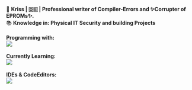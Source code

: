 👤 <strong>Kriss | 🇩🇪 | Professional writer of Compiler-Errors and ✨Corrupter of EPROMs✨.</strong><br> 
📚 <strong>Knowledge in: Physical IT Security and building Projects</strong><br>
<br>
<strong>Programming with:</strong><br>
<img src="https://skillicons.dev/icons?i=python,cpp,mysql,html" />
<br><br>
<strong>Currently Learning:</strong><br>
<img src="https://skillicons.dev/icons?i=python,cpp,mysql,html" />
<br><br>
<strong>IDEs & CodeEditors:</strong><br>
<img src="https://img.shields.io/badge/VisualStudio/Code-black?logo=visualstudiocode&logoColor=white">
<br><br>

<!---
Katerkojote/Katerkojote is a ✨ special ✨ repository because its `README.md` (this file) appears on your GitHub profile.
You can click the Preview link to take a look at your changes.
--->
